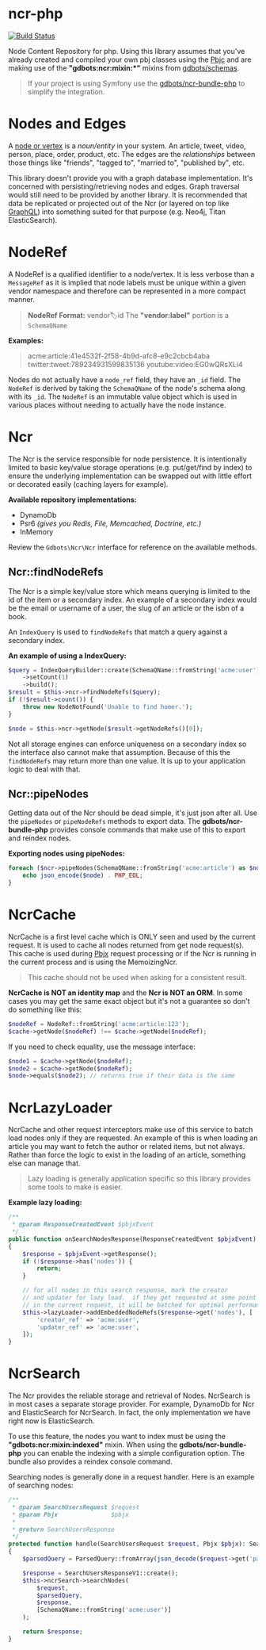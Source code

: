 ncr-php
=============

[![Build Status](https://api.travis-ci.org/gdbots/ncr-php.svg)](https://travis-ci.org/gdbots/ncr-php)

Node Content Repository for php.  Using this library assumes that you've already created and compiled your own pbj classes using the [Pbjc](https://github.com/gdbots/pbjc-php) and are making use of the __"gdbots:ncr:mixin:*"__ mixins from [gdbots/schemas](https://github.com/gdbots/schemas).

> If your project is using Symfony use the [gdbots/ncr-bundle-php](https://github.com/gdbots/ncr-bundle-php) to simplify the integration.


# Nodes and Edges
A [node or vertex](https://en.wikipedia.org/wiki/Graph_theory) is a _noun/entity_ in your system. An article, tweet, video, person, place, order, product, etc.  The edges are the _relationships_ between those things like "friends", "tagged to", "married to", "published by", etc.

This library doesn't provide you with a graph database implementation.  It's concerned with persisting/retrieving nodes and edges.  Graph traversal would still need to be provided by another library.  It is recommended that data be replicated or projected out of the Ncr (or layered on top like [GraphQL](http://graphql.org/)) into something suited for that purpose (e.g. Neo4j, Titan ElasticSearch).


# NodeRef
A NodeRef is a qualified identifier to a node/vertex.  It is less verbose than a `MessageRef` as it is implied that node labels must be unique within a given vendor namespace and therefore can be represented in a more compact manner.

> __NodeRef Format:__ vendor:label:id
> The __"vendor:label"__ portion is a `SchemaQName`

__Examples:__

> acme:article:41e4532f-2f58-4b9d-afc8-e9c2cbcb4aba
> twitter:tweet:789234931599835136
> youtube:video:EG0wQRsXLi4

Nodes do not actually have a `node_ref` field, they have an `_id` field.  The `NodeRef` is derived by taking the `SchemaQName` of the node's schema along with its `_id`.  The `NodeRef` is an immutable value object which is used in various places without needing to actually have the node instance.


# Ncr
The Ncr is the service responsible for node persistence.  It is intentionally limited to basic key/value storage operations (e.g. put/get/find by index) to ensure the underlying implementation can be swapped out with little effort or decorated easily (caching layers for example).

__Available repository implementations:__

+ DynamoDb
+ Psr6 _(gives you Redis, File, Memcached, Doctrine, etc.)_
+ InMemory

Review the `Gdbots\Ncr\Ncr` interface for reference on the available methods.

## Ncr::findNodeRefs
The Ncr is a simple key/value store which means querying is limited to the id of the item or a secondary index.  An example of a secondary index would be the email or username of a user, the slug of an article or the isbn of a book.

An `IndexQuery` is used to `findNodeRefs` that match a query against a secondary index.

__An example of using a IndexQuery:__

```php
$query = IndexQueryBuilder::create(SchemaQName::fromString('acme:user'), 'email', 'homer@simpson.com')
    ->setCount(1)
    ->build();
$result = $this->ncr->findNodeRefs($query);
if (!$result->count()) {
    throw new NodeNotFound('Unable to find homer.');
}

$node = $this->ncr->getNode($result->getNodeRefs()[0]);
```
Not all storage engines can enforce uniqueness on a secondary index so the interface also cannot make that assumption.  Because of this the `findNodeRefs` may return more than one value.  It is up to your application logic to deal with that.


## Ncr::pipeNodes
Getting data out of the Ncr should be dead simple, it's just json after all.  Use the `pipeNodes` or `pipeNodeRefs` methods to export data.  The __gdbots/ncr-bundle-php__ provides console commands that make use of this to export and reindex nodes.

__Exporting nodes using pipeNodes:__

```php
foreach ($ncr->pipeNodes(SchemaQName::fromString('acme:article') as $node) {
    echo json_encode($node) . PHP_EOL;
}
```


# NcrCache
NcrCache is a first level cache which is ONLY seen and used by the current request.  It is used to cache all nodes returned from get node request(s).  This cache is used during [Pbjx](https://github.com/gdbots/pbjx-php) request processing or if the Ncr is running in the current process and is using the MemoizingNcr.

> This cache should not be used when asking for a consistent result.

__NcrCache is NOT an identity map__ and the __Ncr is NOT an ORM__. In some cases you may get the same exact object but it's not a guarantee so don't do something like this:

```php
$nodeRef = NodeRef::fromString('acme:article:123');
$cache->getNode($nodeRef) !== $cache->getNode($nodeRef);
```

If you need to check equality, use the message interface:

```php
$node1 = $cache->getNode($nodeRef);
$node2 = $cache->getNode($nodeRef);
$node->equals($node2); // returns true if their data is the same
```


# NcrLazyLoader
NcrCache and other request interceptors make use of this service to batch load nodes only if they are requested.  An example of this is when loading an article you may want to fetch the author or related items, but not always.  Rather than force the logic to exist in the loading of an article, something else can manage that.

> Lazy loading is generally application specific so this library provides some tools to make is easier.

__Example lazy loading:__

```php
/**
 * @param ResponseCreatedEvent $pbjxEvent
 */
public function onSearchNodesResponse(ResponseCreatedEvent $pbjxEvent): void
{
    $response = $pbjxEvent->getResponse();
    if (!$response->has('nodes')) {
        return;
    }

    // for all nodes in this search response, mark the creator
    // and updater for lazy load.  if they get requested at some point
    // in the current request, it will be batched for optimal performance
    $this->lazyLoader->addEmbeddedNodeRefs($response->get('nodes'), [
        'creator_ref' => 'acme:user',
        'updater_ref' => 'acme:user',
    ]);
}
```


# NcrSearch
The Ncr provides the reliable storage and retrieval of Nodes.  NcrSearch is in most cases a separate storage provider.  For example, DynamoDb for Ncr and ElasticSearch for NcrSearch. In fact, the only implementation we have right now is ElasticSearch.

To use this feature, the nodes you want to index must be using the __"gdbots:ncr:mixin:indexed"__ mixin.  When using the __gdbots/ncr-bundle-php__ you can enable the indexing with a simple configuration option. The bundle also provides a reindex console command.

Searching nodes is generally done in a request handler.  Here is an example of searching nodes:

```php
/**
 * @param SearchUsersRequest $request
 * @param Pbjx               $pbjx
 *
 * @return SearchUsersResponse
 */
protected function handle(SearchUsersRequest $request, Pbjx $pbjx): SearchUsersResponse
{
    $parsedQuery = ParsedQuery::fromArray(json_decode($request->get('parsed_query_json', '{}'), true));

    $response = SearchUsersResponseV1::create();
    $this->ncrSearch->searchNodes(
        $request,
        $parsedQuery,
        $response,
        [SchemaQName::fromString('acme:user')]
    );

    return $response;
}
```
